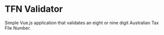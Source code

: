 # TFN Validator

Simple Vue.js application that validates an eight or nine digit Australian Tax File Number.

